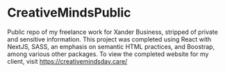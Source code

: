 # CreativeMindsPublic

Public repo of my freelance work for Xander Business, stripped of private and sensitive information.
This project was completed using React with NextJS, SASS, an emphasis on semantic HTML practices, and Boostrap, among various other packages. 
To view the completed website for my client, visit https://creativemindsday.care/
